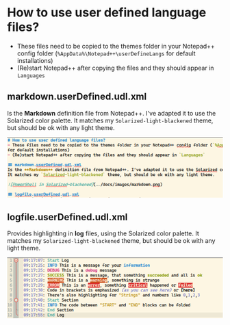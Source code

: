 # How to use user defined language files?
- These files need to be copied to the themes folder in your Notepad++ config folder (`%AppData%\Notepad++\userDefineLangs` for default installations)
- (Re)start Notepad++ after copying the files and they should appear in `Languages`

## markdown.userDefined.udl.xml
Is the **Markdown** definition file from Notepad++. I've adapted it to use the Solarized color palette.
It matches my `Solarized-light-blackened` theme, but should be ok with any light theme.

![Markdown in Solarized-blackened](../docs/images/markdown.png)

## logfile.userDefined.udl.xml
Provides highlighting in **log** files, using the Solarized color palette.
It matches my `Solarized-light-blackened` theme, but should be ok with any light theme.

![A log file in Solarized-blackened](../docs/images/logfile.png)